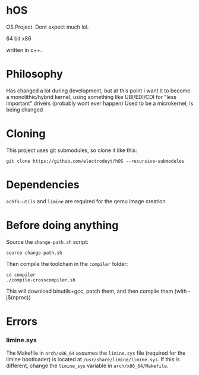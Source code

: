 # hOS
OS Project. Dont expect much lol.

64 bit x86

written in c++.

# Philosophy
Has changed a lot during development, but at this point i want it to become a monolithic/hybrid kernel, using something like UBI/EDI/CDI for "less important" drivers (probably wont ever happen)
Used to be a microkernel, is being changed

# Cloning
This project uses git submodules, so clone it like this:
```
git clone https://github.com/electrodeyt/hOS --recursive-submodules
```

# Dependencies
`echfs-utils` and `limine` are required for the qemu image creation.

# Before doing anything
Source the `change-path.sh` script:
```
source change-path.sh
```
Then compile the toolchain in the `compiler` folder:
```
cd compiler
./compile-crosscompiler.sh
```
This will download binutils+gcc, patch them, and then compile them (with -j$(nproc))

# Errors
### limine.sys
The Makefile in `arch/x86_64` assumes the `limine.sys` file (required for the limine bootloader) is located at `/usr/share/limine/limine.sys`. If this is different, change the `limine_sys` variable in `arch/x86_64/Makefile`.
